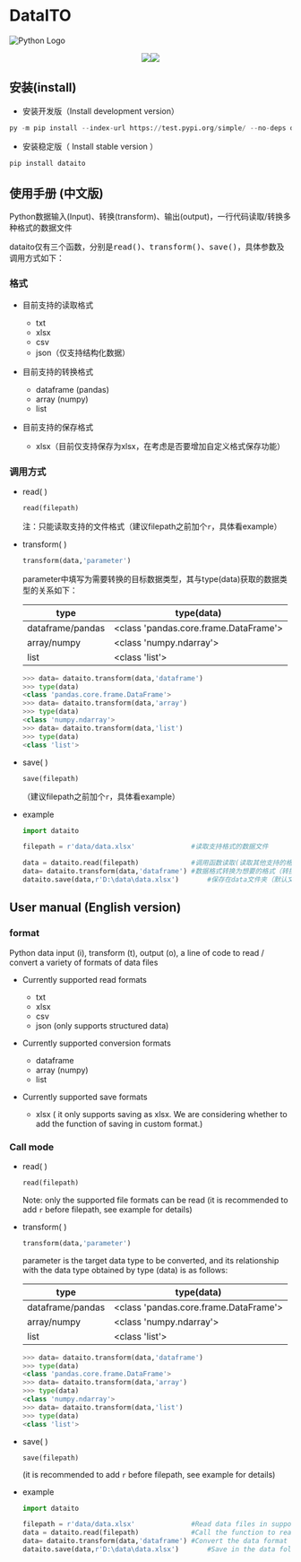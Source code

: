 # DataITO

![Python Logo](https://www.python.org/static/community_logos/python-logo.png "Sample inline image")

<center><img src="https://camo.githubusercontent.com/8ea5ab2f59ce09a175cb2fd87d0a75b86bde024cbb8b96a596f9d698a89dea15/68747470733a2f2f696d672e736869656c64732e696f2f62616467652f636f707972696768742d4d49542d677265656e"><img src="https://camo.githubusercontent.com/036c3fa7badfd718f1d5f594921b9eeb0f3122a0529d3f4113aeb584cae74f1b/68747470733a2f2f696d672e736869656c64732e696f2f62616467652f707974686f6e2d646174612d626c7565"></center>

## 安装(install)

- 安装开发版（Install development version）

```python
py -m pip install --index-url https://test.pypi.org/simple/ --no-deps dataito
```

- 安装稳定版（ Install stable version ）

```python
pip install dataito
```



## 使用手册 (中文版)

Python数据输入(Input)、转换(transform)、输出(output)，一行代码读取/转换多种格式的数据文件

dataito仅有三个函数，分别是<kbd>read()</kbd>、<kbd>transform()</kbd>、<kbd>save()</kbd>，具体参数及调用方式如下：



### 格式

- 目前支持的读取格式

  - txt
  - xlsx
  - csv
  - json（仅支持结构化数据）

- 目前支持的转换格式

  - dataframe (pandas)
  - array (numpy)
  - list

- 目前支持的保存格式

  - xlsx（目前仅支持保存为xlsx，在考虑是否要增加自定义格式保存功能）




### 调用方式

- read( )

  ```python
  read(filepath)
  ```

  注：只能读取支持的文件格式（建议filepath之前加个`r`，具体看example）

- transform( )

  ```python
  transform(data,'parameter')
  ```

  parameter中填写为需要转换的目标数据类型，其与type(data)获取的数据类型的关系如下：

  | type             | type(data)                            |
  | ---------------- | ------------------------------------- |
  | dataframe/pandas | <class 'pandas.core.frame.DataFrame'> |
  | array/numpy      | <class 'numpy.ndarray'>               |
  | list             | <class 'list'>                        |

  

  ```python
  >>> data= dataito.transform(data,'dataframe')
  >>> type(data) 
  <class 'pandas.core.frame.DataFrame'>
  >>> data= dataito.transform(data,'array')     
  >>> type(data)
  <class 'numpy.ndarray'>
  >>> data= dataito.transform(data,'list')      
  >>> type(data)
  <class 'list'>
  ```

  

- save( )

  ```
  save(filepath)
  ```

  （建议filepath之前加个`r`，具体看example）

  

- example

  ```python
  import dataito
  
  filepath = r'data/data.xlsx'				#读取支持格式的数据文件
  
  data = dataito.read(filepath)				#调用函数读取(读取其他支持的格式也是这个函数)
  data= dataito.transform(data,'dataframe')	#数据格式转换为想要的格式（转换为其他支持的格式也是这个）
  dataito.save(data,r'D:\data\data.xlsx')		#保存在data文件夹（默认文件名为data）
  ```

  

## User manual (English version)

### format

Python data input (i), transform (t), output (o), a line of code to read / convert a variety of formats of data files

- Currently supported read formats

  - txt
  - xlsx
  - csv
  - json (only supports structured data)
- Currently supported conversion formats

  - dataframe
  - array (numpy)
  - list
- Currently supported save formats
  - xlsx ( it only supports saving as xlsx. We are considering whether to add the function of saving in custom format.)



### Call mode

- read( )

  ```python
  read(filepath)
  ```

  Note: only the supported file formats can be read (it is recommended to add `r` before filepath, see example for details)

- transform( )

  ```python
  transform(data,'parameter')
  ```

  parameter is the target data type to be converted, and its relationship with the data type obtained by type (data) is as follows:

  | type             | type(data)                            |
  | ---------------- | ------------------------------------- |
  | dataframe/pandas | <class 'pandas.core.frame.DataFrame'> |
  | array/numpy      | <class 'numpy.ndarray'>               |
  | list             | <class 'list'>                        |

  

  ```python
  >>> data= dataito.transform(data,'dataframe')
  >>> type(data) 
  <class 'pandas.core.frame.DataFrame'>
  >>> data= dataito.transform(data,'array')     
  >>> type(data)
  <class 'numpy.ndarray'>
  >>> data= dataito.transform(data,'list')      
  >>> type(data)
  <class 'list'>
  ```

  

- save( )

  ```
  save(filepath)
  ```

   (it is recommended to add `r` before filepath, see example for details)

  

- example

  ```python
  import dataito
  
  filepath = r'data/data.xlsx'				#Read data files in supported formats
  data = dataito.read(filepath)				#Call the function to read (read other supported formats as well as this function)
  data= dataito.transform(data,'dataframe')	#Convert the data format to the desired format (and other supported formats)
  dataito.save(data,r'D:\data\data.xlsx')		#Save in the data folder (the default file name is data). If the path is not written, the file is saved in the root directory
  ```
  
  

